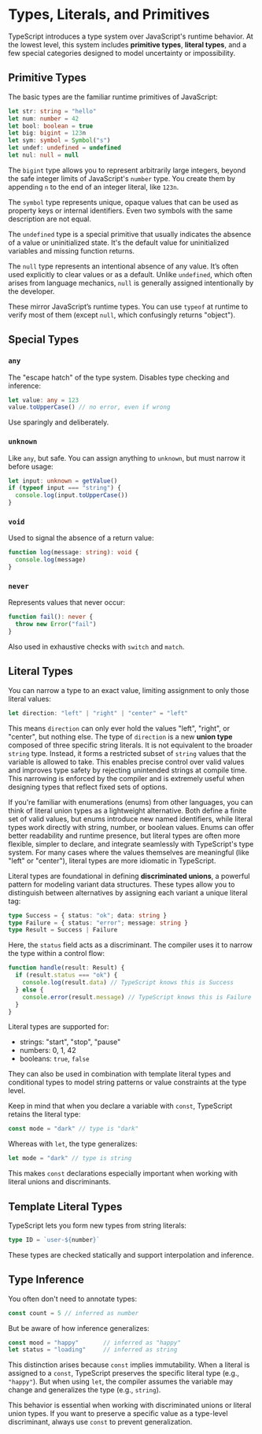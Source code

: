 # Types, Literals, and Primitives

TypeScript introduces a type system over JavaScript's runtime behavior. At the lowest level, this system includes **primitive types**, **literal types**, and a few special categories designed to model uncertainty or impossibility.

## Primitive Types

The basic types are the familiar runtime primitives of JavaScript:

```ts
let str: string = "hello"
let num: number = 42
let bool: boolean = true
let big: bigint = 123n
let sym: symbol = Symbol("s")
let undef: undefined = undefined
let nul: null = null
```

The `bigint` type allows you to represent arbitrarily large integers, beyond the safe integer limits of JavaScript's `number` type. You create them by appending `n` to the end of an integer literal, like `123n`.

The `symbol` type represents unique, opaque values that can be used as property keys or internal identifiers. Even two symbols with the same description are not equal.

The `undefined` type is a special primitive that usually indicates the absence of a value or uninitialized state. It's the default value for uninitialized variables and missing function returns.

The `null` type represents an intentional absence of any value. It’s often used explicitly to clear values or as a default. Unlike `undefined`, which often arises from language mechanics, `null` is generally assigned intentionally by the developer.

These mirror JavaScript’s runtime types. You can use `typeof` at runtime to verify most of them (except `null`, which confusingly returns "object").

## Special Types

### `any`

The "escape hatch" of the type system. Disables type checking and inference:

```ts
let value: any = 123
value.toUpperCase() // no error, even if wrong
```

Use sparingly and deliberately.

### `unknown`

Like `any`, but safe. You can assign anything to `unknown`, but must narrow it before usage:

```ts
let input: unknown = getValue()
if (typeof input === "string") {
  console.log(input.toUpperCase())
}
```

### `void`

Used to signal the absence of a return value:

```ts
function log(message: string): void {
  console.log(message)
}
```

### `never`

Represents values that never occur:

```ts
function fail(): never {
  throw new Error("fail")
}
```

Also used in exhaustive checks with `switch` and `match`.

## Literal Types

You can narrow a type to an exact value, limiting assignment to only those literal values:

```ts
let direction: "left" | "right" | "center" = "left"
```

This means `direction` can only ever hold the values "left", "right", or "center", but nothing else. 
The type of `direction` is a new **union type** composed of three specific string literals. It is not equivalent to the broader `string` type. Instead, it forms a restricted subset of `string` values that the variable is allowed to take. This enables precise control over valid values and improves type safety by rejecting unintended strings at compile time. This narrowing is enforced by the compiler and is extremely useful when designing types that reflect fixed sets of options.

If you're familiar with enumerations (enums) from other languages, you can think of literal union types as a lightweight alternative. Both define a finite set of valid values, but enums introduce new named identifiers, while literal types work directly with string, number, or boolean values. Enums can offer better readability and runtime presence, but literal types are often more flexible, simpler to declare, and integrate seamlessly with TypeScript's type system. For many cases where the values themselves are meaningful (like "left" or "center"), literal types are more idiomatic in TypeScript.

Literal types are foundational in defining **discriminated unions**, a powerful pattern for modeling variant data structures. These types allow you to distinguish between alternatives by assigning each variant a unique literal tag:

```ts
type Success = { status: "ok"; data: string }
type Failure = { status: "error"; message: string }
type Result = Success | Failure
```

Here, the `status` field acts as a discriminant. The compiler uses it to narrow the type within a control flow:

```ts
function handle(result: Result) {
  if (result.status === "ok") {
    console.log(result.data) // TypeScript knows this is Success
  } else {
    console.error(result.message) // TypeScript knows this is Failure
  }
}
```

Literal types are supported for:

* strings: "start", "stop", "pause"
* numbers: 0, 1, 42
* booleans: `true`, `false`

They can also be used in combination with template literal types and conditional types to model string patterns or value constraints at the type level.

Keep in mind that when you declare a variable with `const`, TypeScript retains the literal type:

```ts
const mode = "dark" // type is "dark"
```

Whereas with `let`, the type generalizes:

```ts
let mode = "dark" // type is string
```

This makes `const` declarations especially important when working with literal unions and discriminants.

## Template Literal Types

TypeScript lets you form new types from string literals:

```ts
type ID = `user-${number}`
```

These types are checked statically and support interpolation and inference.

## Type Inference

You often don't need to annotate types:

```ts
const count = 5 // inferred as number
```

But be aware of how inference generalizes:

```ts
const mood = "happy"       // inferred as "happy"
let status = "loading"     // inferred as string
```

This distinction arises because `const` implies immutability. When a literal is assigned to a `const`, TypeScript preserves the specific literal type (e.g., `"happy"`). But when using `let`, the compiler assumes the variable may change and generalizes the type (e.g., `string`).

This behavior is essential when working with discriminated unions or literal union types. If you want to preserve a specific value as a type-level discriminant, always use `const` to prevent generalization.
